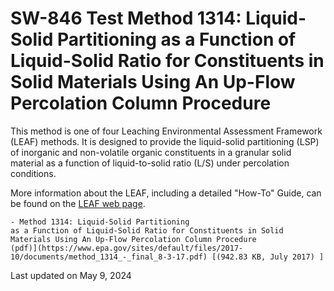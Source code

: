 
# SW-846 Test Method 1314: Liquid-Solid Partitioning as a Function of Liquid-Solid Ratio for Constituents in Solid Materials Using An Up-Flow Percolation Column Procedure  


This method is one of four Leaching Environmental Assessment Framework
(LEAF) methods. It is designed to provide the liquid-solid partitioning
(LSP) of inorganic and non-volatile organic constituents in a granular
solid material as a function of liquid-to-solid ratio (L/S) under
percolation conditions.

More information about the LEAF, including a detailed "How-To" Guide,
can be found on the [LEAF web
page](/hw-sw846/leaching-environmental-assessment-framework-leaf-methods-and-guidance).

    - Method 1314: Liquid-Solid Partitioning
    as a Function of Liquid-Solid Ratio for Constituents in Solid
    Materials Using An Up-Flow Percolation Column Procedure
    (pdf)](https://www.epa.gov/sites/default/files/2017-10/documents/method_1314_-_final_8-3-17.pdf) [(942.83 KB, July 2017) ] 

Last updated on May 9, 2024

